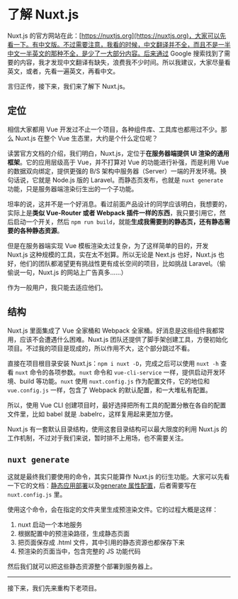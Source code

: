 了解 Nuxt.js
========

Nuxt.js 的官方网站在此：[https://nuxtjs.org](https://nuxtjs.org)，大家可以先看一下。有中文版。不过需要注意，我看的时候，中文翻译并不全，而且不是一半中文一半英文的那种不全，是少了一大部分内容。后来通过 Google 搜索找到了需要的内容，我才发现中文翻译有缺失，浪费我不少时间。所以我建议，大家尽量看英文，或者，先看一遍英文，再看中文。

言归正传，接下来，我们来了解下 Nuxt.js。

定位
--------

相信大家都用 Vue 开发过不止一个项目，各种组件库、工具库也都用过不少。那么 Nuxt.js 在整个 Vue 生态里，大约是个什么定位呢？

读罢官方文档的介绍，我们明白，Nuxt.js，定位于**在服务器端提供 UI 渲染的通用框架**。它的应用层级高于 Vue，并不打算对 Vue 的功能进行补强，而是利用 Vue 的数据双向绑定，提供更强的 B/S 架构中服务器（Server）一端的开发环境。换句话说，它就是 Node.js 版的 Laravel。而静态页发布，也就是 `nuxt generate` 功能，只是服务器端渲染衍生出的一个子功能。

坦率的说，这并不是一个好消息。看过前面产品设计的同学应该明白，我想要的，实际上是**类似 Vue-Router 或者 Webpack 插件一样的东西**，我只要引用它，然后启动一个开关，然后 `npm run build`，就能**生成我需要到的静态页，还有静态需要的各种静态资源**。

但是在服务器端实现 Vue 模板渲染太过复杂，为了这样简单的目的，开发 Nuxt.js 这种规模的工具，实在太不划算。所以无论是 Next.js 也好，Nuxt.js 也好，他们的团队都渴望更有挑战性更有成长空间的项目，比如挑战 Laravel。（偷偷说一句，Nuxt.js 的网站上广告真多……）

作为一般用户，我只能去适应他们。

结构
--------

Nuxt.js 里面集成了 Vue 全家桶和 Webpack 全家桶。好消息是这些组件我都常用，应该不会遭遇什么困难。Nuxt.js 团队还提供了脚手架创建工具，方便初始化项目。不过我的项目是现成的，所以作用不大，这个部分跳过不看。

直接在项目根目录安装 Nuxt.js：`npm i nuxt -D`，完成之后可以使用 `nuxt -h` 查看 `nuxt` 命令的各项参数。`nuxt` 命令和 `vue-cli-service` 一样，提供启动开发环境、build 等功能。`nuxt` 使用 `nuxt.config.js` 作为配置文件，它的地位和 `vue.config.js` 一样，包含了 Webpack 的默认配置，和一大堆私有配置。

所以，使用 Vue CLI 创建项目时，最好选择把所有工具的配置分散在各自的配置文件里，比如 babel 就是 .babelrc，这样复用起来更加方便。

Nuxt.js 有一套默认目录结构，使用这套目录结构可以最大限度的利用 Nuxt.js 的工作机制，不过对于我们来说，暂时排不上用场，也不需要关注。

<adsense />

`nuxt generate`
--------

这就是最终我们要使用的命令，其实只能算作 Nuxt.js 的衍生功能。大家可以先看一下它的文档：[静态应用部署](https://zh.nuxtjs.org/guide/commands#静态应用部署)以及[generate 属性配置](https://zh.nuxtjs.org/api/configuration-generate)，后者需要写在 `nuxt.config.js` 里。

使用这个命令，会在指定的文件夹里生成预渲染文件。它的过程大概是这样：

1. nuxt 启动一个本地服务
2. 根据配置中的预渲染路径，生成静态页面
3. 把页面保存成 .html 文件，其中引用的静态资源也都保存下来
4. 预渲染的页面当中，包含完整的 JS 功能代码

然后我们就可以把这些静态资源整个部署到服务器上。

--------

接下来，我们先来重构下老项目。
